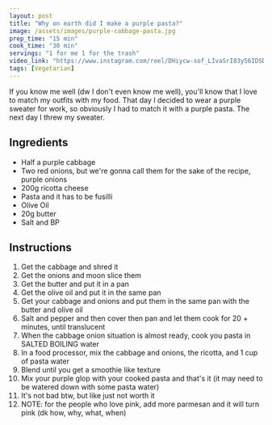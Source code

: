 ```yaml
---
layout: post
title: "Why on earth did I make a purple pasta?"
image: /assets/images/purple-cabbage-pasta.jpg
prep_time: "15 min"
cook_time: "30 min"
servings: "1 for me 1 for the trash"
video_link: "https://www.instagram.com/reel/DHiycw-sof_LIvaSrI83y56IDSDGfWWFK8sRaM0/?igsh=c2x6M3R4aTl5c2Jz "
tags: [Vegetarian]
---
```


If you know me well (dw I don't even know me well), you'll know that I love to match my outfits with my food. That day I decided to wear a purple sweater for work, so obviously I had to match it with a purple pasta. The next day I threw my sweater. 

## Ingredients

* Half a purple cabbage
* Two red onions, but we're gonna call them for the sake of the recipe, purple onions
* 200g ricotta cheese
* Pasta and it has to be fusilli
* Olive Oil 
* 20g butter
* Salt and BP



## Instructions

1. Get the cabbage and shred it
2. Get the onions and moon slice them
3. Get the butter and put it in a pan
4. Get the olive oil and put it in the same pan 
5. Get your cabbage and onions and put them in the same pan with the butter and olive oil
6. Salt and pepper and then cover then pan and let them cook for 20 + minutes, until translucent
7. When the cabbage onion situation is almost ready, cook you pasta in SALTED BOILING water
8. In a food processor, mix the cabbage and onions, the ricotta, and 1 cup of pasta water
9. Blend until you get a smoothie like texture
10. Mix your purple glop with your cooked pasta and that's it (it may need to be watered down with some pasta water)
11. It's not bad btw, but like just not worth it
12. NOTE: for the people who love pink, add more parmesan and it will turn pink (dk how, why, what, when)



